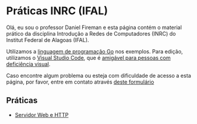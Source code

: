 # Práticas INRC (IFAL)

Olá, eu sou o professor Daniel Fireman e esta página contém o material prático da disciplina  Introdução a Redes de Computadores (INRC) do Institut Federal de Alagoas (IFAL).

Utilizamos a [linguagem de programação Go](http://www.golangbr.org/) nos exemplos. Para edição, utilizamos o [Visual Studio Code](https://visualstudio.microsoft.com/pt-br/), que é [amigável para pessoas com deficiência visual](http://www.deficienciavisual.pt/txt-Ensino_logica_programacao.htm).

Caso encontre algum problema ou esteja com dificuldade de acesso a esta página, por favor, entre em contato através [deste formulário](https://github.com/danielfireman-ifal/inrc-pratica/issues/new)

## Práticas
- [Servidor Web e HTTP](/serv_web)


